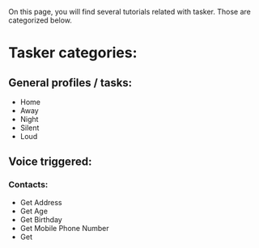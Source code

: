 On this page, you will find several tutorials related with tasker.
Those are categorized below.

# Tasker categories:

## General profiles / tasks:
- Home
- Away
- Night
- Silent
- Loud

## Voice triggered:
### Contacts:
- Get Address
- Get Age
- Get Birthday
- Get Mobile Phone Number
- Get 
